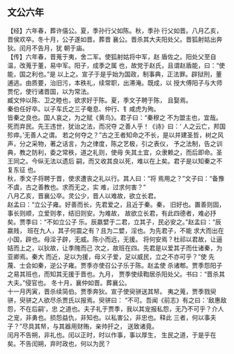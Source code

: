 ## 文公六年

【经】六年春，葬许僖公。夏，季孙行父如陈。秋，季孙
行父如晋。八月乙亥，晋侯欢卒。冬十月，公子遂如晋。葬晋
襄公。晋杀其大夫阳处父。晋狐射姑出奔狄。闰月不告月，犹
朝于庙。  
【传】六年春，晋蒐于夷，舍二军。使狐射姑将中军，赵
盾佐之。阳处父至自温，改蒐于董，易中军。阳子，成季之属
也，故党于赵氏，且谓赵盾能，曰：“使能，国之利也。”是
以上之。宣子于是乎始为国政，制事典，正法罪。辟狱刑，董
逋逃。由质要，治旧污，本秩礼，续常职，出滞淹。既成，以
授大傅阳子与大师贾佗，使行诸晋国，以为常法。  
臧文仲以陈、卫之睦也，欲求好于陈。夏，季文子聘于陈，
且娶焉。  
秦伯任好卒。以子车氏之三子奄息、仲行、钅咸虎为殉。  
皆秦之良也。国人哀之，为之赋《黄鸟》。君子曰：“秦穆之
不为盟主也，宜哉。死而弃民。先王违世，犹诒之法，而况夺
之善人乎！《诗》曰：‘ 人之云亡，邦国殄瘁。’无善人之谓。
若之何夺之？”古之王者知命之不长，是以并建圣哲，树之风
声，分之采物，著之话言，为之律度，陈之艺极，引之表仪，
予之法制，告之训典，教之防利，委之常秩，道之礼则，使毋
失其土宜，众隶赖之，而后即命。圣王同之。今纵无法以遗后
嗣，而又收其良以死，难以在上矣。君子是以知秦之不复东征
也。  
秋，季文子将聘于晋，使求遭丧之礼以行。其人曰：“将
焉用之？”文子曰：“备豫不虞，古之善教也。求而无之，实
难，过求何害？”  
八月乙亥，晋襄公卒。灵公少，晋人以难故，欲立长君。  
赵孟曰：“立公子雍。好善而长，先君爱之，且近于秦。秦，
旧好也。置善则固，事长则顺，立爱则孝，结旧则安。为难故，
故欲立长君，有此四德者，难必抒矣。贾季曰：“不如立公子
乐。辰嬴嬖于二君，立其子，民必安之。”赵孟曰：“辰嬴贱，
班在九人，其子何震之有？且为二嬖，淫也。为先君子，不能
求大而出在小国，辟也。母淫子辟，无威。陈小而远，无援。
将何安焉？杜祁以君故，让逼姞而上之，以狄故，让季隗而己
次之，故班在四。先君是以爱其子而仕诸秦，为亚卿焉。秦大
而近，足以为援，母义子爱，足以威民，立之不亦可乎？”使
先蔑、士会如秦，逆公子雍。贾季亦使召公子乐于陈。赵孟使
杀诸郫。贾季怨阳子之易其班也，而知其无援于晋也。九月，
贾季使续鞫居杀阳处父。书曰：“晋杀其大夫。”侵官也。
冬十月，襄仲如晋。葬襄公。  
十一月丙寅，晋杀续简伯。贾季奔狄。宣子使臾骈送其帑。
夷之蒐，贾季戮臾骈，臾骈之人欲尽杀贾氏以报焉。臾骈曰：
“不可。吾闻《前志》有之曰：‘敌惠敌怨，不在后嗣’，忠
之道也。夫子礼于贾季，我以其宠报私怨，无乃不可乎？介人
之宠，非勇也。损怨益仇，非知也。以私害公，非忠也。释此
三者，何以事夫子？”尽具其帑，与其器用财贿，亲帅扞之，
送致诸竟。  
闰月不告朔，非礼也。闰以正时，时以作事，事以厚生，
生民之道，于是乎在矣。不告闰朔，弃时政也，何以为民？

